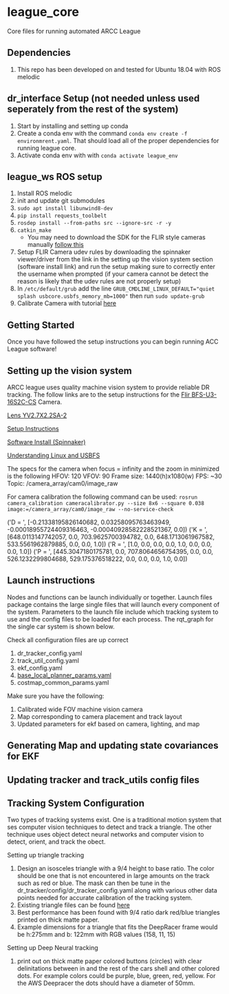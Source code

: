 # league_core
Core files for running automated ARCC League

## Dependencies
1. This repo has been developed on and tested for Ubuntu 18.04 with ROS melodic

## dr_interface Setup (not needed unless used seperately from the rest of the system)
1. Start by installing and setting up conda
2. Create a conda env with the command `conda env create -f environmrent.yaml`. That should load all of the proper dependencies for running league core.
3. Activate conda env with with `conda activate league_env` 

## league_ws ROS setup
1. Install ROS melodic
2. init and update git submodules
3. `sudo apt install libunwind8-dev`
4. `pip install requests_toolbelt`
5. `rosdep install --from-paths src --ignore-src -r -y`
6. `catkin_make`
   - You may need to download the SDK for the FLIR style cameras manually [follow this](https://answers.ros.org/question/233456/pointgrey_camera_driver-fails-to-compile/)
7. Setup FLIR Camera udev rules by downloading the spinnaker viewer/driver from the link in the setting up the vision system section (software install link) and run the setup making sure to correctly enter the username when prompted (if your camera cannot be detect the reason is likely that the udev rules are not properly setup)
8. In `/etc/default/grub` add the line `GRUB_CMDLINE_LINUX_DEFAULT="quiet splash usbcore.usbfs_memory_mb=1000"` then run `sudo update-grub`
9. Calibrate Camera with tutorial [here]("http://wiki.ros.org/camera_calibration/Tutorials/MonocularCalibration")

## Getting Started
Once you have followed the setup instructions you can begin running ACC League software!

## Setting up the vision system
ARCC league uses quality machine vision system to provide reliable DR tracking. The follow links are to the setup instructions for the [Flir BFS-U3-16S2C-CS](https://www.flir.com/products/blackfly-s-usb3?model=BFS-U3-16S2C-CS) Camera.

[Lens YV2.7X2.2SA-2](https://www.bhphotovideo.com/c/product/736834-REG/Fujinon_YV2_7X2_2SA_2_3_MP_Varifocal_Lens.html)

[Setup Instructions](https://flir.app.boxcn.net/s/4nmu4yffg9h7qov46w5ijcude99nks0u/file/418603801042)

[Software Install (Spinnaker)](https://flir.app.boxcn.net/v/SpinnakerSDK/folder/68522911814)

[Understanding Linux and USBFS](https://www.flir.com/supeport-center/iis/machine-vision/application-note/understanding-usbfs-on-linux/)

The specs for the camera when focus = infinity and the zoom in minimized is the following
HFOV: 120
VFOV: 90
Frame size: 1440(h)x1080(w)
FPS: ~30
Topic: /camera_array/cam0/image_raw

For camera calibration the following command can be used: `rosrun camera_calibration cameracalibrator.py --size 8x6 --square 0.038 image:=/camera_array/cam0/image_raw --no-service-check`

('D = ', [-0.21338195826140682, 0.03258095763463949, -0.00018955724409316463, -0.00040928582228521367, 0.0])
('K = ', [648.0113147742057, 0.0, 703.9625700394782, 0.0, 648.1713061967582, 533.5561962879885, 0.0, 0.0, 1.0])
('R = ', [1.0, 0.0, 0.0, 0.0, 1.0, 0.0, 0.0, 0.0, 1.0])
('P = ', [445.3047180175781, 0.0, 707.8064656754395, 0.0, 0.0, 526.1232299804688, 529.175376518222, 0.0, 0.0, 0.0, 1.0, 0.0])


## Launch instructions
Nodes and functions can be launch individually or together. Launch files package contains the large single files that will launch every component of the system. Parameters to the launch file include which tracking system to use and the config files to be loaded for each process. The rqt_graph for the single car system is shown below.

Check all configuration files are up correct
1. dr_tracker_config.yaml
2. track_util_config.yaml
3. ekf_config.yaml
4. [base_local_planner_params.yaml](http://wiki.ros.org/teb_local_planner#Parameters)
5. costmap_common_params.yaml

Make sure you have the following:
1. Calibrated wide FOV machine vision camera
2. Map corresponding to camera placement and track layout
3. Updated parameters for ekf based on camera, lighting, and map

## Generating Map and updating state covariances for EKF

## Updating tracker and track_utils config files

## Tracking System Configuration
Two types of tracking systems exist. One is a traditional motion system that ses computer vision techniques to detect and track a triangle. The other technique uses object detect neural networks and computer vision to detect, orient, and track the obect.

Setting up triangle tracking
1. Design an isosceles triangle with a 9/4 height to base ratio. The color should be one that is not encountered in large amounts on the track such as red or blue. The mask can then be tune in the dr_tracker/config/dr_tracker_config.yaml along with various other data points needed for accurate calibration of the tracking system.
2. Existing triangle files can be found [here](https://drive.google.com/drive/u/0/folders/1nh8eqmYK21Rf7553yW1CQx-jX22Z4VH3)
3. Best performance has been found with 9/4 ratio dark red/blue triangles printed on thick matte paper.
4. Example dimensions for a triangle that fits the DeepRacer frame would be h:275mm and b: 122mm with RGB values (158, 11, 15)

Setting up Deep Neural tracking
1. print out on thick matte paper colored buttons (circles) with clear delinitations between in and the rest of the cars shell and other colored dots. For example colors could be purple, blue, green, red, yellow. For the AWS Deepracer the dots should have a diameter of 50mm.